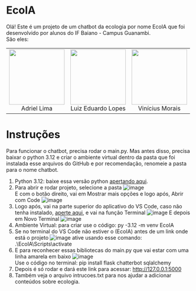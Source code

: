 # EcoIA
Olá! Este é um projeto de um chatbot da ecologia por nome EcoIA que foi desenvolvido por alunos do IF Baiano - Campus Guanambi.<br>
São eles: 

|                                                                                                |                                                                                                |                                                                                                |
| :---------------------------------------------------------------------------------------------: | :---------------------------------------------------------------------------------------------: | :---------------------------------------------------------------------------------------------: |
| <a href="https://www.instagram.com/wrttdriel/"><img src="https://github.com/user-attachments/assets/45e6c560-ff1b-4bd7-9ea0-2ec6b8cfc48a" width="150" height="150"></a><br>Adriel Lima | <a href="https://www.instagram.com/luyzx_05/"><img src="https://github.com/user-attachments/assets/2492ec2f-3dd4-4b91-aede-0c1dbc602695" width="150" height="150"></a><br>Luiz Eduardo Lopes | <a href="https://www.instagram.com/wtfvinaa/"><img src="https://github.com/user-attachments/assets/ed14cfb8-6721-43e9-a474-da1c94e16ee5" width="150" height="150"></a><br>Vinícius Morais |
# Instruções
Para funcionar o chatbot, precisa rodar o main.py. Mas antes disso, precisa baixar o python 3.12 e criar o ambiente virtual dentro da pasta que foi instalada esse arquivos do GitHub e por recomendação, renomeie a pasta para o nome chatbot.
1. Python 3.12: baixe essa versão python [apertando aqui](https://www.python.org/downloads/release/python-3120/).
2. Para abrir e rodar projeto, selecione a pasta
![image](https://github.com/user-attachments/assets/dcd2067e-e866-48a6-bd72-cfc7bc384db8)<br>
E com o botão direito, vai em Mostrar mais opções e logo após, Abrir com Code
![image](https://github.com/user-attachments/assets/71882955-c646-45e6-b4f7-39b20be41a74)
3. Logo após, vai na parte superior do aplicativo do VS Code, caso não tenha instalado, [aperte aqui](https://code.visualstudio.com/download), e vai na função Terminal
![image](https://github.com/user-attachments/assets/27569e8b-1ac0-4e7a-b600-ad85890bafc4)
E depois em Novo Terminal
![image](https://github.com/user-attachments/assets/c76451a6-8252-4808-91ad-cd31fe61fe9b)
4. Ambiente Virtual: para criar use o código: py -3.12 -m venv EcoIA
5. Se no terminal do VS Code não estiver o (EcoIA) antes de um link onde está o projeto
![image](https://github.com/user-attachments/assets/64667b8a-891e-4f9c-a377-1f481c45ea4b)
ative usando esse comando: .\EcoIA\Scripts\activate
6. E para reconhecer essas bibliotecas do main.py que vai estar com uma linha amarela em baixo
![image](https://github.com/user-attachments/assets/4c9fe51d-0ec6-4c82-8e90-a0ef6c904661) <br>
Use o código no terminal: pip install flask chatterbot sqlalchemy
7. Depois é só rodar e dará este link para acessar: http://127.0.0.1:5000
8. Também veja o arquivo intrucoes.txt para nos ajudar a adicionar conteúdos sobre ecologia.
